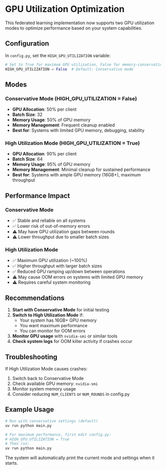 # GPU Utilization Optimization

This federated learning implementation now supports two GPU utilization modes to optimize performance based on your system capabilities.

## Configuration

In `config.py`, set the `HIGH_GPU_UTILIZATION` variable:

```python
# Set to True for maximum GPU utilization, False for memory-conservative approach
HIGH_GPU_UTILIZATION = False  # Default: Conservative mode
```

## Modes

### Conservative Mode (HIGH_GPU_UTILIZATION = False)
- **GPU Allocation**: 50% per client
- **Batch Size**: 32
- **Memory Usage**: 50% of GPU memory
- **Memory Management**: Frequent cleanup enabled
- **Best for**: Systems with limited GPU memory, debugging, stability

### High Utilization Mode (HIGH_GPU_UTILIZATION = True)
- **GPU Allocation**: 90% per client
- **Batch Size**: 64
- **Memory Usage**: 95% of GPU memory
- **Memory Management**: Minimal cleanup for sustained performance
- **Best for**: Systems with ample GPU memory (16GB+), maximum throughput

## Performance Impact

### Conservative Mode
- ✅ Stable and reliable on all systems
- ✅ Lower risk of out-of-memory errors
- ⚠️ May have GPU utilization gaps between rounds
- ⚠️ Lower throughput due to smaller batch sizes

### High Utilization Mode
- ✅ Maximum GPU utilization (~100%)
- ✅ Higher throughput with larger batch sizes
- ✅ Reduced GPU ramping up/down between operations
- ⚠️ May cause OOM errors on systems with limited GPU memory
- ⚠️ Requires careful system monitoring

## Recommendations

1. **Start with Conservative Mode** for initial testing
2. **Switch to High Utilization Mode** if:
   - Your system has 16GB+ GPU memory
   - You want maximum performance
   - You can monitor for OOM errors
3. **Monitor GPU usage** with `nvidia-smi` or similar tools
4. **Check system logs** for OOM killer activity if crashes occur

## Troubleshooting

If High Utilization Mode causes crashes:
1. Switch back to Conservative Mode
2. Check available GPU memory: `nvidia-smi`
3. Monitor system memory usage
4. Consider reducing `NUM_CLIENTS` or `NUM_ROUNDS` in config.py

## Example Usage

```bash
# Run with conservative settings (default)
uv run python main.py

# For maximum performance, first edit config.py:
# HIGH_GPU_UTILIZATION = True
# Then run:
uv run python main.py
```

The system will automatically print the current mode and settings when it starts.
